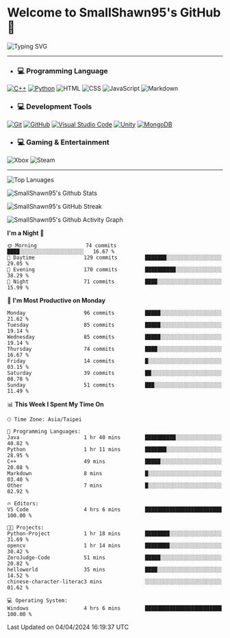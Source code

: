 # Welcome to SmallShawn95's GitHub 👋

![Typing SVG](https://readme-typing-svg.demolab.com/?lines=print("Hello,+world");cout+>>+"Hello,+world!";console.log("Hello,+world!")&center=true&vCenter=true&size=22&random=true)

***
<!-- https://shields.io/, https://simpleicons.org/ -->
* ### 💻 Programming Language
[![C++](https://img.shields.io/badge/-C++-00599C?style=flat-square&logo=cplusplus)](https://cplusplus.com/)
[![Python](https://img.shields.io/badge/-Python-3776AB?style=flat-square&logo=python&logoColor=white)](https://www.python.org/)
![HTML](https://img.shields.io/badge/-HTML-E34F26?style=flat-square&logo=html5&logoColor=white)
![CSS](https://img.shields.io/badge/-CSS-1572B6?style=flat-square&logo=css3)
![JavaScript](https://img.shields.io/badge/-JavaScript-F7DF1E?style=flat-square&logo=javascript&logoColor=white)
![Markdown](https://img.shields.io/badge/-Markdown-000000?style=flat-square&logo=markdown)
* ### 💻 Development Tools
[![Git](https://img.shields.io/badge/-Git-f05032?style=flat-square&logo=git&logoColor=white)](https://git-scm.com/)
[![GitHub](https://img.shields.io/badge/-GitHub-181717?style=flat-square&logo=github)](https://github.com/)
[![Visual Studio Code](https://img.shields.io/badge/-Visual%20Studio%20Code-007ACC?style=flat-square&logo=visualstudiocode)](https://code.visualstudio.com/)
[![Unity](https://img.shields.io/badge/-Unity-000000?style=flat-square&logo=unity)](https://unity.com/)
[![MongoDB](https://img.shields.io/badge/-MongoDB-47A248?style=flat-square&logo=mongodb&logoColor=white)](https://www.mongodb.com/)
* ### 💻 Gaming & Entertainment
![Xbox](https://img.shields.io/badge/-Xbox-107C10?style=flat-square&logo=xbox)
![Steam](https://img.shields.io/badge/-Steam-000000?style=flat-square&logo=steam)
***

<!-- ![GitHub User's Stars](https://img.shields.io/github/stars/smallshawn95?color=orange&label=Stars&labelColor=yellow) -->
<!-- ![GitHub Followers](https://img.shields.io/github/followers/smallshawn95?color=orange&label=Followers&labelColor=FFDBAC) -->

![Top Lanuages](https://github-readme-stats.vercel.app/api/top-langs/?username=smallshawn95&theme=holi&layout=donut&size_weight=0.5&count_weight=0.5&exclude_repo=smallshawn95.github.io)

![SmallShawn95's Github Stats](https://github-readme-stats.vercel.app/api?username=smallshawn95&theme=holi&show_icons=true&rank_icon=github)

![SmallShawn95's GitHub Streak](https://streak-stats.demolab.com/?user=smallshawn95&theme=holi-theme&date_format=M%20j%5B%2C%20Y%5D)

![SmallShawn95's Github Activity Graph](https://github-readme-activity-graph.vercel.app/graph?username=smallshawn95&theme=tokyo-night)

<!-- ![SmallShawn95's WakaTime Stats](https://github-readme-stats.vercel.app/api/wakatime?username=smallshawn95) -->
<!-- ![Repositorie Card](https://github-readme-stats.vercel.app/api/pin/?username=smallshawn95&repo=Python-Discord-Bot-Course&theme=holi) -->
<!-- ![Repositorie Card](https://github-readme-stats.vercel.app/api/pin/?username=smallshawn95&repo=ZeroJudge-Code&theme=holi) -->

<!--START_SECTION:waka-->
**I'm a Night 🦉** 

```text
🌞 Morning                74 commits          ████░░░░░░░░░░░░░░░░░░░░░   16.67 % 
🌆 Daytime                129 commits         ███████░░░░░░░░░░░░░░░░░░   29.05 % 
🌃 Evening                170 commits         ██████████░░░░░░░░░░░░░░░   38.29 % 
🌙 Night                  71 commits          ████░░░░░░░░░░░░░░░░░░░░░   15.99 % 
```
📅 **I'm Most Productive on Monday** 

```text
Monday                   96 commits          █████░░░░░░░░░░░░░░░░░░░░   21.62 % 
Tuesday                  85 commits          █████░░░░░░░░░░░░░░░░░░░░   19.14 % 
Wednesday                85 commits          █████░░░░░░░░░░░░░░░░░░░░   19.14 % 
Thursday                 74 commits          ████░░░░░░░░░░░░░░░░░░░░░   16.67 % 
Friday                   14 commits          █░░░░░░░░░░░░░░░░░░░░░░░░   03.15 % 
Saturday                 39 commits          ██░░░░░░░░░░░░░░░░░░░░░░░   08.78 % 
Sunday                   51 commits          ███░░░░░░░░░░░░░░░░░░░░░░   11.49 % 
```


📊 **This Week I Spent My Time On** 

```text
🕑︎ Time Zone: Asia/Taipei

💬 Programming Languages: 
Java                     1 hr 40 mins        ██████████░░░░░░░░░░░░░░░   40.82 % 
Python                   1 hr 11 mins        ███████░░░░░░░░░░░░░░░░░░   28.95 % 
C++                      49 mins             █████░░░░░░░░░░░░░░░░░░░░   20.08 % 
Markdown                 8 mins              █░░░░░░░░░░░░░░░░░░░░░░░░   03.40 % 
Other                    7 mins              █░░░░░░░░░░░░░░░░░░░░░░░░   02.92 % 

🔥 Editors: 
VS Code                  4 hrs 6 mins        █████████████████████████   100.00 % 

🐱‍💻 Projects: 
Python-Project           1 hr 18 mins        ████████░░░░░░░░░░░░░░░░░   31.69 % 
opencv                   1 hr 14 mins        ████████░░░░░░░░░░░░░░░░░   30.42 % 
ZeroJudge-Code           51 mins             █████░░░░░░░░░░░░░░░░░░░░   20.82 % 
helloworld               35 mins             ████░░░░░░░░░░░░░░░░░░░░░   14.52 % 
chinese-character-literac3 mins              ░░░░░░░░░░░░░░░░░░░░░░░░░   01.62 % 

💻 Operating System: 
Windows                  4 hrs 6 mins        █████████████████████████   100.00 % 
```


 Last Updated on 04/04/2024 16:19:37 UTC
<!--END_SECTION:waka-->

<!--
**smallshawn95/smallshawn95** is a ✨ _special_ ✨ repository because its `README.md` (this file) appears on your GitHub profile.

- 🔭 I’m currently working on ...
- 🌱 I’m currently learning ...
- 👯 I’m looking to collaborate on ...
- 🤔 I’m looking for help with ...
- 💬 Ask me about ...
- 📫 How to reach me: ...
- 😄 Pronouns: ...
- ⚡ Fun fact: ...
-->
